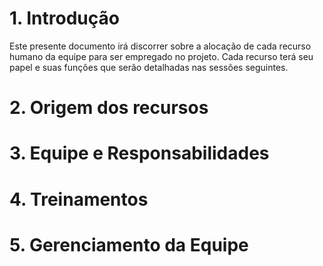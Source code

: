# 1. Introdução
Este presente documento irá discorrer sobre a alocação de cada recurso humano da equipe para ser empregado no projeto. Cada recurso terá seu papel e suas funções que serão detalhadas nas sessões seguintes.

# 2. Origem dos recursos

# 3. Equipe e Responsabilidades

# 4. Treinamentos

# 5. Gerenciamento da Equipe